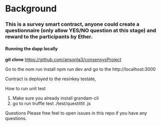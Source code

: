 # Background
### This is a survey smart contract, anyone could create a questionnaire (only allow YES/NO question at this stage) and reward to the participants by Ether. 


#### Running the dapp locally
**git clone** https://github.com/ansonla3/consensysProject

Go to the 
nom run install
npm run dev    and go to the http://localhost:3000

Contract is deployed to the resinkey testate, 

How to run unit test
1. Make sure you already install grandam-cli
2. go to   run truffle test ./test/questittit .js


Questions
Please free feel to open issues in this repo if you have any questions.
